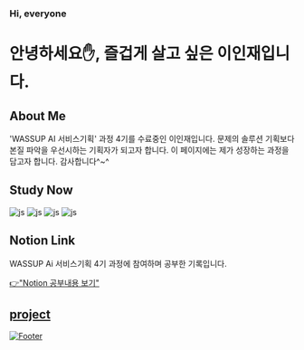 ### Hi, everyone

<h1 align="left">안녕하세요✋, 즐겁게 살고 싶은 이인재입니다.


## About Me
'WASSUP AI 서비스기획' 과정 4기를 수료중인 이인재입니다. 문제의 솔루션 기획보다 본질 파악을 우선시하는 기획자가 되고자 합니다. 이 페이지에는 제가 성장하는 과정을 담고자 합니다. 감사합니다^~^


## Study Now
![js](https://img.shields.io/badge/MySQL-005C84?style=for-the-badge&logo=mysql&logoColor=white) ![js](https://img.shields.io/badge/GitHub-100000?style=for-the-badge&logo=github&logoColor=white) ![js](https://img.shields.io/badge/Python-3776AB?style=for-the-badge&logo=python&logoColor=white) ![js](https://img.shields.io/badge/Notion-000000?style=for-the-badge&logo=notion&logoColor=white)



## Notion Link
WASSUP Ai 서비스기획 4기 과정에 참여하며 공부한 기록입니다. 

<a href="https://www.notion.so/oreumi/fac5ca1247674d00a0d704751406ce4f?pvs=4">👉"Notion 공부내용 보기"

## project





![Footer](https://capsule-render.vercel.app/api?type=waving&color=auto&height=200&section=footer)
